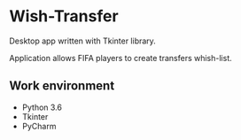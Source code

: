 # Wish-Transfer
Desktop app written with Tkinter library.

Application allows FIFA players to create transfers whish-list.

## Work environment
* Python 3.6
* Tkinter
* PyCharm
